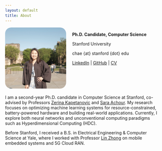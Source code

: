 ```yaml
---
layout: default
title: About
---
```


<div style="display: flex; align-items: flex-start; margin-bottom: 20px;">
  <img src="assets/headshot.jpg" alt="Headshot photo of Chae Young" style="width: 200px; border-radius: 10%; margin-right: 20px;">

  <div>
    <p></p>
    <p><strong>Ph.D. Candidate, Computer Science</strong></p>
    <p>Stanford University</p>
    <p>chae {at} stanford {dot} edu</p>
    <p>
      <a href="https://www.linkedin.com/in/cylee-cs/">LinkedIn</a> | 
      <a href="https://github.com/chaeyoung-lee">GitHub</a> |
      <a href="/assets/cv.pdf">CV</a>
    </p>
  </div>
</div>

<p>
I am a second-year Ph.D. candidate in Computer Science at Stanford, co-advised by Professors <a href="https://www.zerinakapetanovic.com/">Zerina Kapetanovic</a> and <a href="https://www.sara-achour.me/">Sara Achour</a>. My research focuses on optimizing machine learning systems for resource-constrained, battery-powered hardware and building real-world applications. Currently, I explore both neural networks and unconventional computing paradigms such as Hyperdimensional Computing (HDC).
</p>

<p>
Before Stanford, I received a B.S. in Electrical Engineering & Computer Science at Yale, where I worked with Professor <a href="http://www.linzhong.org/">Lin Zhong</a> on mobile embedded systems and 5G Cloud RAN.
</p>

